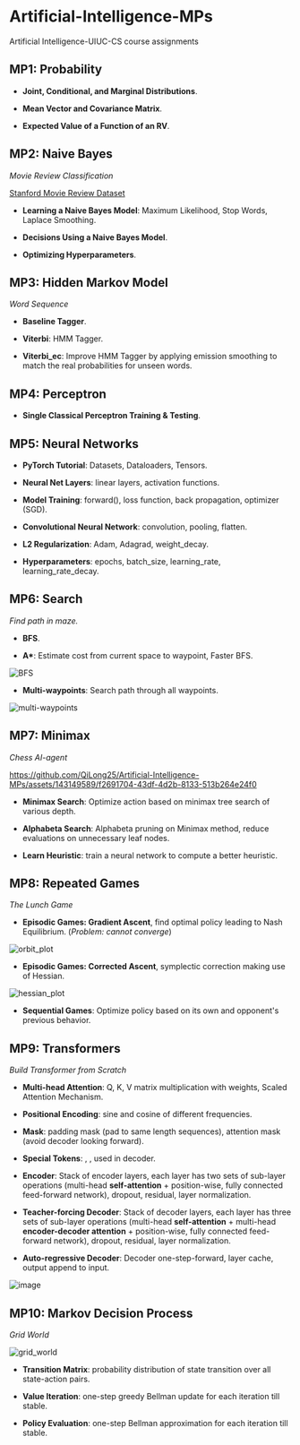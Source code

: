 # Artificial-Intelligence-MPs
Artificial Intelligence-UIUC-CS course assignments

## MP1: Probability
 *  **Joint, Conditional, and Marginal Distributions**.

 *  **Mean Vector and Covariance Matrix**.

 *  **Expected Value of a Function of an RV**.

## MP2: Naive Bayes
*Movie Review Classification*

[Stanford Movie Review Dataset](https://ai.stanford.edu/~amaas/data/sentiment/)

 *  **Learning a Naive Bayes Model**: Maximum Likelihood, Stop Words, Laplace Smoothing.

 *  **Decisions Using a Naive Bayes Model**.

 *  **Optimizing Hyperparameters**.

## MP3: Hidden Markov Model
*Word Sequence*

 *  **Baseline Tagger**.

 *  **Viterbi**: HMM Tagger.

 *  **Viterbi_ec**: Improve HMM Tagger by applying emission smoothing to match the real probabilities for unseen words.

## MP4: Perceptron
 *  **Single Classical Perceptron Training & Testing**.

## MP5: Neural Networks
 *  **PyTorch Tutorial**: Datasets, Dataloaders, Tensors.

 *  **Neural Net Layers**: linear layers, activation functions.

 *  **Model Training**: forward(), loss function, back propagation, optimizer (SGD).

 *  **Convolutional Neural Network**: convolution, pooling, flatten.

 *  **L2 Regularization**: Adam, Adagrad, weight_decay.

 *  **Hyperparameters**: epochs, batch_size, learning_rate, learning_rate_decay.

## MP6: Search
*Find path in maze.*

 *  **BFS**.

 *  **A\***: Estimate cost from current space to waypoint, Faster BFS.

![BFS](https://github.com/QiLong25/Artificial-Intelligence-MPs/assets/143149589/fe13ceae-0772-4abe-859d-2fbe94ccc2a8)

 *  **Multi-waypoints**: Search path through all waypoints.

![multi-waypoints](https://github.com/QiLong25/Artificial-Intelligence-MPs/assets/143149589/f5951b6d-37ef-4a6e-aebf-f02ef21a121b)

## MP7: Minimax
*Chess AI-agent*

https://github.com/QiLong25/Artificial-Intelligence-MPs/assets/143149589/f2691704-43df-4d2b-8133-513b264e24f0

 *  **Minimax Search**: Optimize action based on minimax tree search of various depth.

 *  **Alphabeta Search**: Alphabeta pruning on Minimax method, reduce evaluations on unnecessary leaf nodes.

 *  **Learn Heuristic**: train a neural network to compute a better heuristic.

## MP8: Repeated Games
*The Lunch Game*

 *  **Episodic Games: Gradient Ascent**, find optimal policy leading to Nash Equilibrium. (*Problem: cannot converge*)

![orbit_plot](https://github.com/QiLong25/Artificial-Intelligence-MPs/assets/143149589/270c4a08-5cf7-4ea4-a426-08e6f0c80b0c)

 *  **Episodic Games: Corrected Ascent**, symplectic correction making use of Hessian.

![hessian_plot](https://github.com/QiLong25/Artificial-Intelligence-MPs/assets/143149589/07c46bdb-82d8-45a1-94e8-3e578fe80270)

 *  **Sequential Games**: Optimize policy based on its own and opponent's previous behavior.

## MP9: Transformers
*Build Transformer from Scratch*

 *  **Multi-head Attention**: Q, K, V matrix multiplication with weights, Scaled Attention Mechanism.

 *  **Positional Encoding**: sine and cosine of different frequencies.

 *  **Mask**: padding mask (pad to same length sequences), attention mask (avoid decoder looking forward).

 *  **Special Tokens**: <sos>, <eos>, used in decoder.

 *  **Encoder**: Stack of encoder layers, each layer has two sets of sub-layer operations (multi-head **self-attention** + position-wise, fully connected feed-forward network), dropout, residual, layer normalization.

 *  **Teacher-forcing Decoder**: Stack of decoder layers, each layer has three sets of sub-layer operations (multi-head **self-attention** + multi-head **encoder-decoder attention** + position-wise, fully connected feed-forward network), dropout, residual, layer normalization.

 *  **Auto-regressive Decoder**: Decoder one-step-forward, layer cache, output append to input.

![image](https://github.com/QiLong25/Artificial-Intelligence-MPs/assets/143149589/41b68db1-6b5e-46f3-a681-e81815a00dce)

## MP10: Markov Decision Process
*Grid World*

![grid_world](https://github.com/QiLong25/Artificial-Intelligence-MPs/assets/143149589/d660547f-5c05-46cc-ae75-01f3d71b651d)

 *  **Transition Matrix**: probability distribution of state transition over all state-action pairs.

 *  **Value Iteration**: one-step greedy Bellman update for each iteration till stable.

 *  **Policy Evaluation**: one-step Bellman approximation for each iteration till stable. 

















